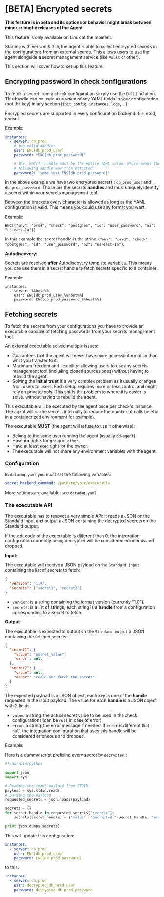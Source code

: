 # [BETA] Encrypted secrets

**This feature is in beta and its options or behavior might break between
minor or bugfix releases of the Agent.**

This feature is only available on Linux at the moment.

Starting with version `6.3.0`, the agent is able to collect encrypted secrets
in the configurations from an external source. This allows users to use the
agent alongside a secret management service (like `Vault` or other).

This section will cover how to set up this feature.

## Encrypting password in check configurations

To fetch a secret from a check configuration simply use the `ENC[]` notation.
This handle can be used as a *value* of any YAML fields in your configuration
(not the key) in any section (`init_config`, `instances`, `logs`, ...).

Encrypted secrets are supported in every configuration backend: file, etcd,
consul ...

Example:

```yaml
instances:
  - server: db_prod
    # two valid handles
    user: ENC[db_prod_user]
    password: "ENC[db_prod_password]"

    # The `ENC[]` handle must be the entire YAML value. Which means the
    # following handle won't be detected
    password2: "some test ENC[db_prod_password]"
```

In the above example we have two encrypted  secrets : `db_prod_user` and
`db_prod_password`. Those are the secrets **handles** and must uniquely identify
a secret within your secrets management tool.

Between the brackets every character is allowed as long as the YAML configuration
is valid. This means you could use any format you want.

Example:

```
ENC[{"env": "prod", "check": "postgres", "id": "user_password", "az": "us-east-1a"}]
```

In this example the secret handle is the string `{"env": "prod", "check":
"postgres", "id": "user_password", "az": "us-east-1a"}`.

**Autodiscovery**:

Secrets are resolved **after** Autodiscovery template variables. This means you
can use them in a secret handle to fetch secrets specific to a container.

Example:

```
instances:
  - server: %%host%%
    user: ENC[db_prod_user_%%host%%]
    password: ENC[db_prod_password_%%host%%]
```

## Fetching secrets

To fetch the secrets from your configurations you have to provide an executable
capable of fetching passwords from your secrets management tool.

An external executable solved multiple issues:

- Guarantees that the agent will never have more access/information than what
  you transfer to it.
- Maximum freedom and flexibility: allowing users to use any secrets management
  tool (including closed sources ones) without having to rebuild the agent.
- Solving the **initial trust** is a very complex problem as it usually changes
  from users to users. Each setup requires more or less control and might rely on
  private tools. This shifts the problem to where it is easier to solve, without
  having to rebuild the agent.

This executable will be executed by the agent once per check's instance. The
agent will cache secrets internally to reduce the number of calls (useful in
a containerized environment for example).

The executable **MUST** (the agent will refuse to use it otherwise):

- Belong to the same user running the agent (usually `dd-agent`).
- Have **no** rights for `group` or `other`.
- Have at least `exec` right for the owner.
- The executable will not share any environment variables with the agent.

### Configuration

In `datadog.yaml` you must set the following variables:

```yaml
secret_backend_command: /path/to/your/executable
```

More settings are available: see `datadog.yaml`.

### The executable API

The executable has to respect a very simple API: it reads a JSON on the
Standard input and output a JSON containing the decrypted secrets on the
Standard output.

If the exit code of the executable is different than 0, the integration
configuration currently being decrypted will be considered erroneous and
dropped.

**Input:**

The executable will receive a JSON payload on the `Standard input` containing
the list of secrets to fetch:

```json
{
  "version": "1.0",
  "secrets": ["secret1", "secret2"]
}
```

- `version`: is a string containing the format version (currently "1.0").
- `secrets`: is a list of strings, each string is a **handle** from a
  configuration corresponding to a secret to fetch.

**Output:**

The executable is expected to output on the `Standard output` a JSON containing
the fetched secrets:

```json
{
  "secret1": {
    "value": "secret_value",
    "error": null
  },
  "secret2": {
    "value": null,
    "error": "could not fetch the secret"
  }
}
```

The expected payload is a JSON object, each key is one of the **handle** requested in the input payload.
The value for each **handle** is a JSON object with 2 fields:

- `value`: a string: the actual secret value to be used in the check
  configurations (can be `null` in case of error).
- `error`: a string: the error message if needed. If `error` is different that
  `null` the integration configuration that uses this handle will be considered
  erroneous and dropped.

Example:

Here is a dummy script prefixing every secret by `decrypted_`:

```py
#!/usr/bin/python

import json
import sys

# Reading the input payload from STDIN
payload = sys.stdin.read()
# parsing the payload
requested_secrets = json.loads(payload)

secrets = {}
for secret_handle in requested_secrets["secrets"]:
    secrets[secret_handle] = {"value": "decrypted_"+secret_handle, "error": None}

print json.dumps(secrets)
```

This will update this configuration:

```yaml
instances:
  - server: db_prod
    user: ENC[db_prod_user]
    password: ENC[db_prod_password]
```

to this:

```yaml
instances:
  - server: db_prod
    user: decrypted_db_prod_user
    password: decrypted_db_prod_password
```

